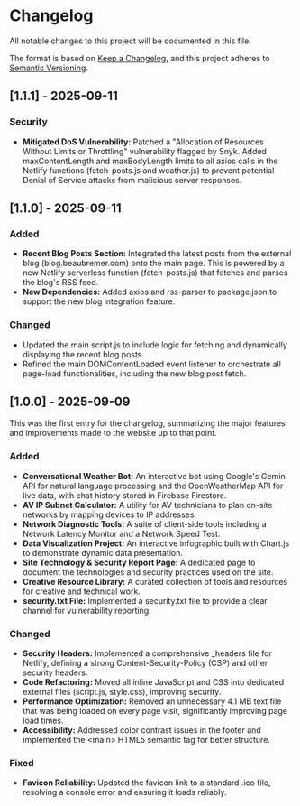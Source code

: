 

# Changelog

All notable changes to this project will be documented in this file.

The format is based on [Keep a Changelog](https://keepachangelog.com/en/1.0.0/), and this project adheres to [Semantic Versioning](https://semver.org/spec/v2.0.0.html).


## [1.1.1] - 2025-09-11


### Security



* **Mitigated DoS Vulnerability:** Patched a "Allocation of Resources Without Limits or Throttling" vulnerability flagged by Snyk. Added maxContentLength and maxBodyLength limits to all axios calls in the Netlify functions (fetch-posts.js and weather.js) to prevent potential Denial of Service attacks from malicious server responses.


## [1.1.0] - 2025-09-11


### Added



* **Recent Blog Posts Section:** Integrated the latest posts from the external blog (blog.beaubremer.com) onto the main page. This is powered by a new Netlify serverless function (fetch-posts.js) that fetches and parses the blog's RSS feed.
* **New Dependencies:** Added axios and rss-parser to package.json to support the new blog integration feature.


### Changed



* Updated the main script.js to include logic for fetching and dynamically displaying the recent blog posts.
* Refined the main DOMContentLoaded event listener to orchestrate all page-load functionalities, including the new blog post fetch.


## [1.0.0] - 2025-09-09

This was the first entry for the changelog, summarizing the major features and improvements made to the website up to that point.


### Added



* **Conversational Weather Bot:** An interactive bot using Google's Gemini API for natural language processing and the OpenWeatherMap API for live data, with chat history stored in Firebase Firestore.
* **AV IP Subnet Calculator:** A utility for AV technicians to plan on-site networks by mapping devices to IP addresses.
* **Network Diagnostic Tools:** A suite of client-side tools including a Network Latency Monitor and a Network Speed Test.
* **Data Visualization Project:** An interactive infographic built with Chart.js to demonstrate dynamic data presentation.
* **Site Technology & Security Report Page:** A dedicated page to document the technologies and security practices used on the site.
* **Creative Resource Library:** A curated collection of tools and resources for creative and technical work.
* **security.txt File:** Implemented a security.txt file to provide a clear channel for vulnerability reporting.


### Changed



* **Security Headers:** Implemented a comprehensive _headers file for Netlify, defining a strong Content-Security-Policy (CSP) and other security headers.
* **Code Refactoring:** Moved all inline JavaScript and CSS into dedicated external files (script.js, style.css), improving security.
* **Performance Optimization:** Removed an unnecessary 4.1 MB text file that was being loaded on every page visit, significantly improving page load times.
* **Accessibility:** Addressed color contrast issues in the footer and implemented the &lt;main> HTML5 semantic tag for better structure.


### Fixed



* **Favicon Reliability:** Updated the favicon link to a standard .ico file, resolving a console error and ensuring it loads reliably.